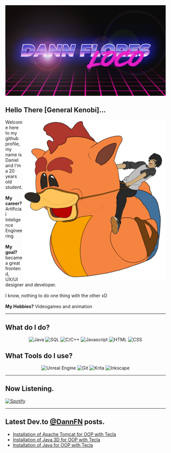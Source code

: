 <img src="src/Banner.png">

## Hello There [General Kenobi]...

<img align="right" alt="Me riding a rubber duck Crash" width="450px" src="src/descripcion.png">

Welcome here to my github profile, my name is Daniel and I'm a 20 years old student. 
<br><br>
**My career?** Artificial Inteligence Engineering
<br><br>
**My goal?** became a great frontend, UX/UI designer and developer. 
<br><br>
I know, nothing to do one thing with the other xD
<br><br>
**My Hobbies?** Videogames and animation 

---
## What do I do?

<p align="center">
  <img alt="Java" src="https://img.shields.io/badge/Java-Fluent-007396?logo=java&logoColor=white&style=for-the-badge">
  <img alt="SQL" src="https://img.shields.io/badge/SQL-Fluent-4479A1?logo=MySQL&logoColor=white&style=for-the-badge">
  <img alt="C/C++" src="https://img.shields.io/badge/C%2FC%2b%2b-Begginer-00599C?logo=C%2b%2b&logoColor=white&style=for-the-badge">
  <img alt="Javascript" src="https://img.shields.io/badge/Javascript-Intermediate-F7DF1E?logo=Javascript&logoColor=white&style=for-the-badge">
  <img alt="HTML" src="https://img.shields.io/badge/HTML%20-Proficient-E34F26?logo=HTML5&logoColor=white&style=for-the-badge">
  <img alt="CSS" src="https://img.shields.io/badge/CSS%20-Advanced-1572B6?logo=CSS3&logoColor=white&style=for-the-badge">
</p>

## What Tools do I use?

<p align="center">
  <img alt="Unreal Engine" src="https://img.shields.io/badge/Unreal%20Engine%20-Learning-313131?logo=Unreal%20Engine&logoColor=white&style=for-the-badge">
  <img alt="Git" src="https://img.shields.io/badge/Git%20-Proficient-F05032?logo=Git&logoColor=white&style=for-the-badge">
  <img alt="Krita" src="https://img.shields.io/badge/Krita%20-Basics-3BABFF?logo=Krita&logoColor=white&style=for-the-badge">
  <img alt="Inkscape" src="https://img.shields.io/badge/Inkscape%20-Basics-000000?logo=Inkscape&logoColor=white&style=for-the-badge">
</p>

---
## Now Listening.
[![Spotify](https://nowplaying.dannfn.vercel.app/api/spotify)](https://open.spotify.com/user/dann_f_loco)

---
## Latest Dev.to [@DannFN](https://dev.to/dannfn) posts.
<!-- BLOG-POST-LIST:START -->
- [Installation of Apache Tomcat for OOP with Tecla](https://dev.to/dannfn/installation-of-apache-tomcat-for-oop-with-tecla-2m09)
- [Installation of Java 3D for OOP with Tecla](https://dev.to/dannfn/installation-of-java-3d-for-oop-with-tecla-22a4)
- [Installation of Java for OOP with Tecla](https://dev.to/dannfn/installation-of-java-for-opp-with-tecla-3260)
<!-- BLOG-POST-LIST:END -->
